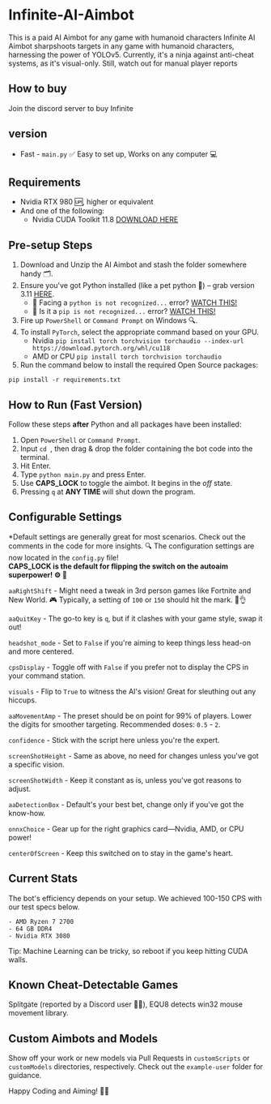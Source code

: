 # Infinite-AI-Aimbot
This is a paid AI Aimbot for any game with humanoid characters
Infinite AI Aimbot sharpshoots targets in any game with humanoid characters, harnessing the power of YOLOv5. Currently, it's a ninja against anti-cheat systems, as it's visual-only. Still, watch out for manual player reports
## How to buy
Join the discord server to buy Infinite
## version 
- Fast  - `main.py` ✅ Easy to set up, Works on any computer 💻

##  Requirements
- Nvidia RTX 980 🆙, higher or equivalent
- And one of the following:
  - Nvidia CUDA Toolkit 11.8 [DOWNLOAD HERE](https://developer.nvidia.com/cuda-11-8-0-download-archive)

## Pre-setup Steps
1. Download and Unzip the AI Aimbot and stash the folder somewhere handy 🗂️.
2. Ensure you've got Python installed (like a pet python 🐍) – grab version 3.11 [HERE](https://www.python.org/downloads/release/python-3116/).
   - 🛑 Facing a `python is not recognized...` error? [WATCH THIS!](https://youtu.be/E2HvWhhAW0g)
   - 🛑 Is it a `pip is not recognized...` error? [WATCH THIS!](https://youtu.be/zWYvRS7DtOg)
3. Fire up `PowerShell` or `Command Prompt` on Windows 🔍.
4. To install `PyTorch`, select the appropriate command based on your GPU.
    - Nvidia `pip install torch torchvision torchaudio --index-url https://download.pytorch.org/whl/cu118`
    - AMD or CPU `pip install torch torchvision torchaudio`
5.  Run the command below to install the required Open Source packages:
```
pip install -r requirements.txt
```

##  How to Run (Fast Version)
Follow these steps **after** Python and all packages have been installed:

1. Open `PowerShell` or `Command Prompt`.
2. Input `cd `, then drag & drop the folder containing the bot code into the terminal.
3. Hit Enter.
4. Type `python main.py` and press Enter.
5. Use **CAPS_LOCK** to toggle the aimbot. It begins in the *off* state.
6. Pressing `q` at **ANY TIME** will shut down the program.

## Configurable Settings

*Default settings are generally great for most scenarios. Check out the comments in the code for more insights. 🔍 The configuration settings are now located in the `config.py` file!<br>
**CAPS_LOCK is the default for flipping the switch on the autoaim superpower! ⚙️ 🎯**

`aaRightShift` - Might need a tweak in 3rd person games like Fortnite and New World. 🎮 Typically, a setting of `100` or `150` should hit the mark. 🎯👌

`aaQuitKey` - The go-to key is `q`, but if it clashes with your game style, swap it out! 

`headshot_mode` - Set to `False` if you're aiming to keep things less head-on and more centered. 

`cpsDisplay` - Toggle off with `False` if you prefer not to display the CPS in your command station. 

`visuals` - Flip to `True` to witness the AI's vision! Great for sleuthing out any hiccups. 

`aaMovementAmp` - The preset should be on point for 99% of players. Lower the digits for smoother targeting. Recommended doses: `0.5` - `2`. 

`confidence` - Stick with the script here unless you're the expert. 

`screenShotHeight` - Same as above, no need for changes unless you've got a specific vision. 

`screenShotWidth` - Keep it constant as is, unless you've got reasons to adjust. 

`aaDetectionBox` - Default's your best bet, change only if you've got the know-how. 

`onnxChoice` - Gear up for the right graphics card—Nvidia, AMD, or CPU power! 

`centerOfScreen` - Keep this switched on to stay in the game's heart. 

## Current Stats

The bot's efficiency depends on your setup. We achieved 100-150 CPS with our test specs below.

    - AMD Ryzen 7 2700
    - 64 GB DDR4
    - Nvidia RTX 3080

 Tip: Machine Learning can be tricky, so reboot if you keep hitting CUDA walls.

##  Known Cheat-Detectable Games

Splitgate (reported by a Discord user 🕵️‍♂️), EQU8 detects win32 mouse movement library.

##  Custom Aimbots and Models

Show off your work or new models via Pull Requests in `customScripts` or `customModels` directories, respectively. Check out the `example-user` folder for guidance.


Happy Coding and Aiming! 🎉👾
